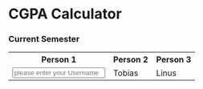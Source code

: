 <!DOCTYPE html>
<html>
<body>

<h1>CGPA Calculator</h1>
<h3>Current Semester</h3>

<table>
  <tr>
    <th>Person 1</th>
    <th>Person 2</th> 
    <th>Person 3</th>
  </tr>
  <tr>
    <td>
      <input type="text" name="UserName" placeholder="please enter your Username">
    </td>
    <td>Tobias</td> 
    <td>Linus</td>
  </tr>
</table>


</body>
</html>
